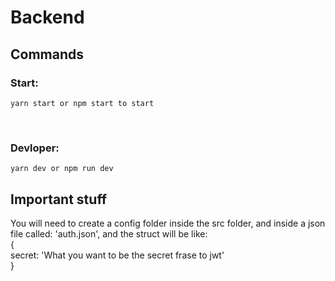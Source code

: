 # Backend

## Commands

### Start:
```
yarn start or npm start to start
```
<br />

### Devloper:
```
yarn dev or npm run dev
```

## Important stuff
You will need to create a config folder inside the src folder, and inside a json file called: 'auth.json', and the struct will be like: <br />
{<br/>
    secret: 'What you want to be the secret frase to jwt'<br/>
}<br />